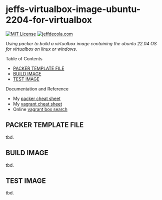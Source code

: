# jeffs-virtualbox-image-ubuntu-2204-for-virtualbox

[![MIT License](http://img.shields.io/:license-mit-blue.svg)](http://jeffdecola.mit-license.org)
[![jeffdecola.com](https://img.shields.io/badge/website-jeffdecola.com-blue)](https://jeffdecola.com)

_Using packer to build a virtualbox image
containing the ubuntu 22.04 OS
for virtualbox on linux or windows._

Table of Contents

* [PACKER TEMPLATE FILE](https://github.com/JeffDeCola/my-packer-image-builds/tree/master/virtualbox-images/jeffs-virtualbox-image-ubuntu-2204-for-virtualbox#packer-template-file)
* [BUILD IMAGE](https://github.com/JeffDeCola/my-packer-image-builds/tree/master/virtualbox-images/jeffs-virtualbox-image-ubuntu-2204-for-virtualbox#build-image)
* [TEST IMAGE](https://github.com/JeffDeCola/my-packer-image-builds/tree/master/virtualbox-images/jeffs-virtualbox-image-ubuntu-2204-for-virtualbox#test-image)

Documentation and Reference

* My
  [packer cheat sheet](https://github.com/JeffDeCola/my-cheat-sheets/tree/master/software/operations/orchestration/builds-deployment-containers/packer-cheat-sheet)
* My
  [vagrant cheat sheet](https://github.com/JeffDeCola/my-cheat-sheets/tree/master/software/development/development-environments/vagrant-cheat-sheet)
* Online [vagrant box search](https://app.vagrantup.com/boxes/search)

## PACKER TEMPLATE FILE

tbd.

## BUILD IMAGE

tbd.

## TEST IMAGE

tbd.
